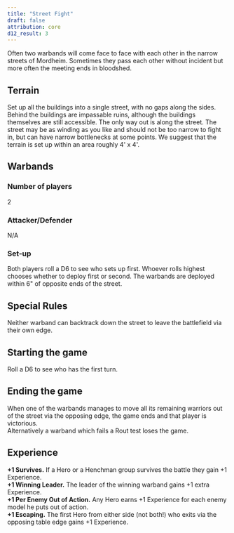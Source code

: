 ```yaml
---
title: "Street Fight"
draft: false
attribution: core
d12_result: 3
---
```

Often two warbands will come face to face with each other in the narrow streets of Mordheim. Sometimes they pass each other without incident but more often the meeting ends in bloodshed.
## Terrain
Set up all the buildings into a single street, with no gaps along the sides. Behind the buildings are impassable ruins, although the buildings themselves are still accessible. The only way out is along the street. The street may be as winding as you like and should not be too narrow to fight in, but can have narrow bottlenecks at some points. We suggest that the terrain is set up within an area roughly 4' x 4'.
## Warbands
### Number of players
2
### Attacker/Defender
N/A
### Set-up
Both players roll a D6 to see who sets up first. Whoever rolls highest chooses whether to deploy first or second. The warbands are deployed within 6" of opposite ends of the street.
## Special Rules
Neither warband can backtrack down the street to leave the battlefield via their own edge.
## Starting the game
Roll a D6 to see who has the first turn.
## Ending the game
When one of the warbands manages to move all its remaining warriors out of the street via the opposing edge, the game ends and that player is victorious.  
Alternatively a warband which fails a Rout test loses the game.
## Experience
__+1 Survives.__ If a Hero or a Henchman group survives the battle they gain +1 Experience.  
__+1 Winning Leader.__ The leader of the winning warband gains +1 extra Experience.  
__+1 Per Enemy Out of Action.__ Any Hero earns +1 Experience for each enemy model he puts out of action.  
__+1 Escaping.__ The first Hero from either side (not both!) who exits via the opposing table edge gains +1 Experience.